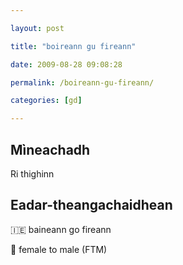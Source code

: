 ```yaml
---

layout: post

title: "boireann gu fireann"

date: 2009-08-28 09:08:28

permalink: /boireann-gu-fireann/

categories: [gd]

---
```


## Mìneachadh

Ri thighinn

## Eadar-theangachaidhean

&#x1f1ee;&#x1f1ea; baineann go fireann

&#x1f3f4;&#xe0067;&#xe0062;&#xe0065;&#xe006e;&#xe0067;&#xe007f; female to male (FTM)